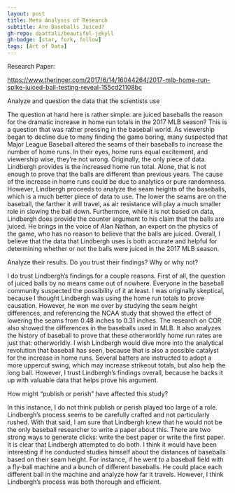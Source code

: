 ```yaml
---
layout: post
title: Meta Analysis of Research
subtitle: Are Baseballs Juiced?
gh-repo: daattali/beautiful-jekyll
gh-badge: [star, fork, follow]
tags: [Art of Data]
---
```


Research Paper:

https://www.theringer.com/2017/6/14/16044264/2017-mlb-home-run-spike-juiced-ball-testing-reveal-155cd21108bc

Analyze and question the data that the scientists use

The question at hand here is rather simple: are juiced baseballs the reason for the dramatic increase in home run totals in the 2017 MLB season? This is a question that was rather pressing in the baseball world. As viewership began to decline due to many finding the game boring, many suspected that Major League Baseball altered the seams of their baseballs to increase the number of home runs. In their eyes, home runs equal excitement, and viewership wise, they’re not wrong. Originally, the only piece of data Lindbergh provides is the increased home run total. Alone, that is not enough to prove that the balls are different than previous years. The cause of the increase in home runs could be due to analytics or pure randomness. However, Lindbergh proceeds to analyze the seam heights of the baseballs, which is a much better piece of data to use. The lower the seams are on the baseball, the farther it will travel, as air resistance will play a much smaller role in slowing the ball down. Furthermore, while it is not based on data, Lindbergh does provide the counter argument to his claim that the balls are juiced. He brings in the voice of Alan Nathan, an expert on the physics of the game, who has no reason to believe that the balls are juiced. Overall, I believe that the data that Lindbergh uses is both accurate and helpful for determining whether or not the balls were juiced in the 2017 MLB season.

Analyze their results. Do you trust their findings? Why or why not?

I do trust Lindbergh’s findings for a couple reasons. First of all, the question of juiced balls by no means came out of nowhere. Everyone in the baseball community suspected the possibility of it at least. I was originally skeptical, because I thought Lindbergh was using the home run totals to prove causation. However, he won me over by studying the seam height differences, and referencing the NCAA study that showed the effect of lowering the seams from 0.48 inches to 0.31 inches. The research on COR also showed the differences in the baseballs used in MLB. It also analyzes the history of baseball to prove that these otherworldly home run rates are just that: otherworldly. I wish Lindbergh would dive more into the analytical revolution that baseball has seen, because that is also a possible catalyst for the increase in home runs. Several batters are instructed to adopt a more uppercut swing, which may increase strikeout totals, but also help the long ball. However, I trust Lindbergh’s findings overall, because he backs it up with valuable data that helps prove his argument. 

How might “publish or perish” have affected this study?

In this instance, I do not think publish or perish played too large of a role. Lindbergh’s process seems to be carefully crafted and not particularly rushed. With that said, I am sure that Lindbergh knew that he would not be the only baseball researcher to write a paper about this. There are two strong ways to generate clicks: write the best paper or write the first paper. It is clear that Lindbergh attempted to do both. I think it would have been interesting if he conducted studies himself about the distances of baseballs based on their seam height. For instance, if he went to a baseball field with a fly-ball machine and a bunch of different baseballs. He could place each different ball in the machine and analyze how far it travels. However, I think Lindbergh’s process was both thorough and efficient.
